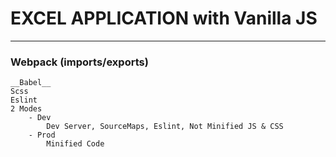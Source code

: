 # EXCEL APPLICATION with Vanilla JS
---
### Webpack (imports/exports)
    __Babel__
    Scss
    Eslint
    2 Modes
        - Dev
            Dev Server, SourceMaps, Eslint, Not Minified JS & CSS
        - Prod
            Minified Code
